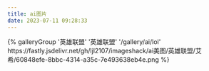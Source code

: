 ```yaml
---
title: ai图片
date: 2023-07-11 09:28:33
---
```

<div class="gallery-group-main">
{% galleryGroup '英雄联盟' '英雄联盟' '/gallery/ai/lol' https://fastly.jsdelivr.net/gh/ljl2107/imageshack/ai美图/英雄联盟/艾希/60848efe-8bbc-4314-a35c-7e493638eb4e.png %}

</div>
